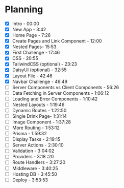 
# Planning

- [x]  Intro - 00:00
- [x]  New App - 3:42
- [x]  Home Page - 7:26
- [x]  Create Pages and Link Component  - 12:00
- [x]  Nested Pages- 15:53
- [x]  First Challenge - 17:46
- [x]  CSS - 20:55
- [x]  TailwindCSS (optional) - 23:23 
- [x]  DaisyUI (optional) - 32:55
- [x]  Layout File - 42:46
- [x]  Navbar Challenge - 46:49
- [ ]  Server Components vs Client Components - 56:26
- [ ]  Data Fetching in Server Components - 1:06:12
- [ ]  Loading and Error Components - 1:10:42
- [ ]  Nested Layouts - 1:19:46
- [ ]  Dynamic Routes - 1:22:50
- [ ]  Single Drink Page- 1:31:14
- [ ]  Image Component - 1:37:28
- [ ]  More Routing - 1:53:12
- [ ]  Prisma - 1:59:32
- [ ]  Display Tasks - 2:19:15
- [ ]  Server Actions - 2:30:10
- [ ]  Validation - 3:04:02
- [ ]  Providers - 3:18 :20
- [ ]  Route Handlers - 3:27:20
- [ ]  Middleware - 3:40:25
- [ ]  Hosting DB - 3:45:50
- [ ]  Deploy - 3:53:53